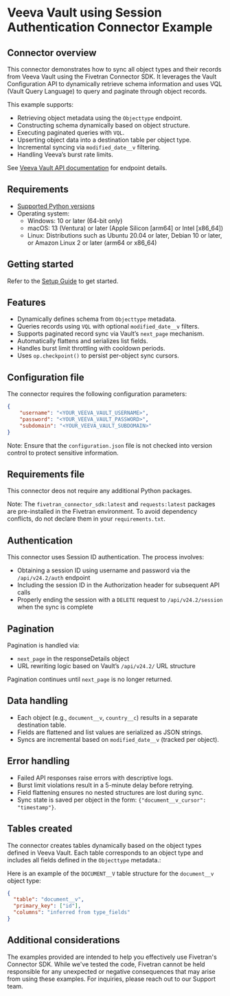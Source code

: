 # Veeva Vault using Session Authentication Connector Example

## Connector overview
This connector demonstrates how to sync all object types and their records from Veeva Vault using the Fivetran Connector SDK. It leverages the Vault Configuration API to dynamically retrieve schema information and uses VQL (Vault Query Language) to query and paginate through object records.

This example supports:
- Retrieving object metadata using the `Objecttype` endpoint.
- Constructing schema dynamically based on object structure.
- Executing paginated queries with `VQL`.
- Upserting object data into a destination table per object type.
- Incremental syncing via `modified_date__v` filtering.
- Handling Veeva’s burst rate limits.

See [Veeva Vault API documentation](https://developer.veevavault.com/api/19.3/) for endpoint details.


## Requirements
- [Supported Python versions](https://github.com/fivetran/fivetran_connector_sdk/blob/main/README.md#requirements)   
- Operating system:
  - Windows: 10 or later (64-bit only)
  - macOS: 13 (Ventura) or later (Apple Silicon [arm64] or Intel [x86_64])
  - Linux: Distributions such as Ubuntu 20.04 or later, Debian 10 or later, or Amazon Linux 2 or later (arm64 or x86_64)


## Getting started
Refer to the [Setup Guide](https://fivetran.com/docs/connectors/connector-sdk/setup-guide) to get started.


## Features
- Dynamically defines schema from `Objecttype` metadata.
- Queries records using `VQL` with optional `modified_date__v` filters.
- Supports paginated record sync via Vault’s `next_page` mechanism.
- Automatically flattens and serializes list fields.
- Handles burst limit throttling with cooldown periods.
- Uses `op.checkpoint()` to persist per-object sync cursors.


## Configuration file
The connector requires the following configuration parameters:

```json
{
    "username": "<YOUR_VEEVA_VAULT_USERNAME>",
    "password": "<YOUR_VEEVA_VAULT_PASSWORD>",
    "subdomain": "<YOUR_VEEVA_VAULT_SUBDOMAIN>"
}
```

Note: Ensure that the `configuration.json` file is not checked into version control to protect sensitive information.


## Requirements file
This connector deos not require any additional Python packages.

Note: The `fivetran_connector_sdk:latest` and `requests:latest` packages are pre-installed in the Fivetran environment. To avoid dependency conflicts, do not declare them in your `requirements.txt`.


## Authentication
This connector uses Session ID authentication. The process involves:

- Obtaining a session ID using username and password via the `/api/v24.2/auth` endpoint
- Including the session ID in the Authorization header for subsequent API calls
- Properly ending the session with a `DELETE` request to `/api/v24.2/session` when the sync is complete


## Pagination
Pagination is handled via:
- `next_page` in the responseDetails object
- URL rewriting logic based on Vault’s `/api/v24.2/` URL structure

Pagination continues until `next_page` is no longer returned.


## Data handling
- Each object (e.g., `document__v`, `country__c`) results in a separate destination table.
- Fields are flattened and list values are serialized as JSON strings.
- Syncs are incremental based on `modified_date__v` (tracked per object).


## Error handling
- Failed API responses raise errors with descriptive logs.
- Burst limit violations result in a 5-minute delay before retrying.
- Field flattening ensures no nested structures are lost during sync.
- Sync state is saved per object in the form: `{"document__v_cursor": "timestamp"}`.


## Tables created
The connector creates tables dynamically based on the object types defined in Veeva Vault. Each table corresponds to an object type and includes all fields defined in the `Objecttype` metadata.:

Here is an example of the `DOCUMENT__V` table structure for the `document__v` object type:

```json
{
  "table": "document__v",
  "primary_key": ["id"],
  "columns": "inferred from type_fields"
}
```


## Additional considerations
The examples provided are intended to help you effectively use Fivetran's Connector SDK. While we've tested the code, Fivetran cannot be held responsible for any unexpected or negative consequences that may arise from using these examples. For inquiries, please reach out to our Support team.